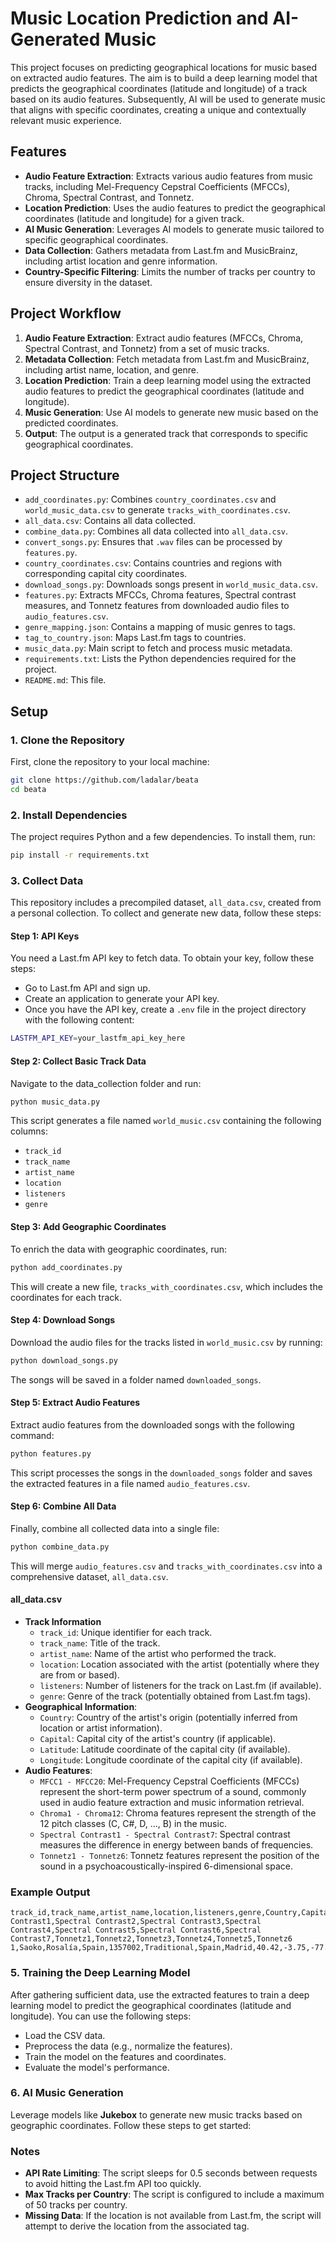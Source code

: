 # Music Location Prediction and AI-Generated Music

This project focuses on predicting geographical locations for music based on extracted audio features. The aim is to build a deep learning model that predicts the geographical coordinates (latitude and longitude) of a track based on its audio features. Subsequently, AI will be used to generate music that aligns with specific coordinates, creating a unique and contextually relevant music experience.

## Features

- **Audio Feature Extraction**: Extracts various audio features from music tracks, including Mel-Frequency Cepstral Coefficients (MFCCs), Chroma, Spectral Contrast, and Tonnetz.
- **Location Prediction**: Uses the audio features to predict the geographical coordinates (latitude and longitude) for a given track.
- **AI Music Generation**: Leverages AI models to generate music tailored to specific geographical coordinates.
- **Data Collection**: Gathers metadata from Last.fm and MusicBrainz, including artist location and genre information.
- **Country-Specific Filtering**: Limits the number of tracks per country to ensure diversity in the dataset.

## Project Workflow

1. **Audio Feature Extraction**: Extract audio features (MFCCs, Chroma, Spectral Contrast, and Tonnetz) from a set of music tracks.
2. **Metadata Collection**: Fetch metadata from Last.fm and MusicBrainz, including artist name, location, and genre.
3. **Location Prediction**: Train a deep learning model using the extracted audio features to predict the geographical coordinates (latitude and longitude).
4. **Music Generation**: Use AI models to generate new music based on the predicted coordinates.
5. **Output**: The output is a generated track that corresponds to specific geographical coordinates.

## Project Structure

- `add_coordinates.py`: Combines `country_coordinates.csv` and `world_music_data.csv` to generate `tracks_with_coordinates.csv`.
- `all_data.csv`: Contains all data collected.
- `combine_data.py`: Combines all data collected into `all_data.csv`.
- `convert_songs.py`: Ensures that `.wav` files can be processed by `features.py`.
- `country_coordinates.csv`: Contains countries and regions with corresponding capital city coordinates.
- `download_songs.py`: Downloads songs present in `world_music_data.csv`.
- `features.py`: Extracts MFCCs, Chroma features, Spectral contrast measures, and Tonnetz features from downloaded audio files to `audio_features.csv`.
- `genre_mapping.json`: Contains a mapping of music genres to tags.
- `tag_to_country.json`: Maps Last.fm tags to countries.
- `music_data.py`: Main script to fetch and process music metadata.
- `requirements.txt`: Lists the Python dependencies required for the project.
- `README.md`: This file.

## Setup

### 1. Clone the Repository

First, clone the repository to your local machine:

```bash
git clone https://github.com/ladalar/beata
cd beata
```

### 2. Install Dependencies

The project requires Python and a few dependencies. To install them, run:

```bash
pip install -r requirements.txt
```

### 3. Collect Data

This repository includes a precompiled dataset, `all_data.csv`, created from a personal collection. To collect and generate new data, follow these steps:

#### Step 1: API Keys

You need a Last.fm API key to fetch data. To obtain your key, follow these steps:

- Go to Last.fm API and sign up.
- Create an application to generate your API key.
- Once you have the API key, create a `.env` file in the project directory with the following content:

```bash
LASTFM_API_KEY=your_lastfm_api_key_here
```

#### Step 2: Collect Basic Track Data

Navigate to the data_collection folder and run:

```bash
python music_data.py
```

This script generates a file named `world_music.csv` containing the following columns:

- `track_id`
- `track_name`
- `artist_name`
- `location`
- `listeners`
- `genre`

#### Step 3: Add Geographic Coordinates

To enrich the data with geographic coordinates, run:

```bash
python add_coordinates.py
```

This will create a new file, `tracks_with_coordinates.csv`, which includes the coordinates for each track.

#### Step 4: Download Songs

Download the audio files for the tracks listed in `world_music.csv` by running:

```bash
python download_songs.py
```

The songs will be saved in a folder named `downloaded_songs`.

#### Step 5: Extract Audio Features

Extract audio features from the downloaded songs with the following command:

```bash
python features.py
```

This script processes the songs in the `downloaded_songs` folder and saves the extracted features in a file named `audio_features.csv`.

#### Step 6: Combine All Data

Finally, combine all collected data into a single file:

```bash
python combine_data.py
```

This will merge `audio_features.csv` and `tracks_with_coordinates.csv` into a comprehensive dataset, `all_data.csv`.

#### all_data.csv
- **Track Information**
    - `track_id`: Unique identifier for each track.
    - `track_name`: Title of the track.
    - `artist_name`: Name of the artist who performed the track.
    - `location`: Location associated with the artist (potentially where they are from or based).
    - `listeners`: Number of listeners for the track on Last.fm (if available).
    - `genre`: Genre of the track (potentially obtained from Last.fm tags).
- **Geographical Information**:
    - `Country`: Country of the artist's origin (potentially inferred from location or artist information).
    - `Capital`: Capital city of the artist's country (if applicable).
    - `Latitude`: Latitude coordinate of the capital city (if available).
    - `Longitude`: Longitude coordinate of the capital city (if available).
- **Audio Features**:
    - `MFCC1 - MFCC20`: Mel-Frequency Cepstral Coefficients (MFCCs) represent the short-term power spectrum of a sound, commonly used in audio feature extraction and music information retrieval.
    - `Chroma1 - Chroma12`: Chroma features represent the strength of the 12 pitch classes (C, C#, D, ..., B) in the music.
    - `Spectral Contrast1 - Spectral Contrast7`: Spectral contrast measures the difference in energy between bands of frequencies.
    - `Tonnetz1 - Tonnetz6`: Tonnetz features represent the position of the sound in a psychoacoustically-inspired 6-dimensional space.

### Example Output

```csv
track_id,track_name,artist_name,location,listeners,genre,Country,Capital,Latitude,Longitude,MFCC1,MFCC2,MFCC3,MFCC4,MFCC5,MFCC6,MFCC7,MFCC8,MFCC9,MFCC10,MFCC11,MFCC12,MFCC13,MFCC14,MFCC15,MFCC16,MFCC17,MFCC18,MFCC19,MFCC20,Chroma1,Chroma2,Chroma3,Chroma4,Chroma5,Chroma6,Chroma7,Chroma8,Chroma9,Chroma10,Chroma11,Chroma12,Spectral Contrast1,Spectral Contrast2,Spectral Contrast3,Spectral Contrast4,Spectral Contrast5,Spectral Contrast6,Spectral Contrast7,Tonnetz1,Tonnetz2,Tonnetz3,Tonnetz4,Tonnetz5,Tonnetz6
1,Saoko,Rosalía,Spain,1357002,Traditional,Spain,Madrid,40.42,-3.75,-77.41459656,52.02815246582031,-3.623052359,26.31342887878418,-6.456990242,4.815507411956787,-0.890465736,1.266771436,-4.186604977,8.584629059,-4.188908577,-1.132911921,-4.31681633,-3.103135586,-6.049440384,-2.329935551,-9.885704994,0.4364224076271057,-5.408226967,-3.179271221,0.423987865,0.4096793234348297,0.3129310607910156,0.3942963778972626,0.3675473928451538,0.2445663064718246,0.2352212965488433,0.3119161128997803,0.5756404995918274,0.451972634,0.3388523757457733,0.3229532837867737,18.671025343659387,16.510451585655943,19.57577634269491,20.28098252185062,20.19127154826591,19.324665797656024,48.27960009715634,-0.027142259,-0.020731049,-0.021391769,0.044810451,-0.007973986,-0.004324663
```

### 5. Training the Deep Learning Model

After gathering sufficient data, use the extracted features to train a deep learning model to predict the geographical coordinates (latitude and longitude). You can use the following steps:

- Load the CSV data.
- Preprocess the data (e.g., normalize the features).
- Train the model on the features and coordinates.
- Evaluate the model's performance.

### 6. AI Music Generation

Leverage models like **Jukebox** to generate new music tracks based on geographic coordinates. Follow these steps to get started:


### Notes

- **API Rate Limiting**: The script sleeps for 0.5 seconds between requests to avoid hitting the Last.fm API too quickly.
- **Max Tracks per Country**: The script is configured to include a maximum of 50 tracks per country.
- **Missing Data**: If the location is not available from Last.fm, the script will attempt to derive the location from the associated tag.